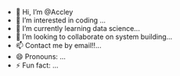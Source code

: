 - 👋 Hi, I’m @Accley
- 👀 I’m interested in coding ...
- 🌱 I’m currently learning data science...
- 💞️ I’m looking to collaborate on system building...
- 📫 Contact me by email!!...
- 😄 Pronouns: ...
- ⚡ Fun fact: ...

<!---
Accley/Accley is a ✨ special ✨ repository because its `README.md` (this file) appears on your GitHub profile.
You can click the Preview link to take a look at your changes.
--->
